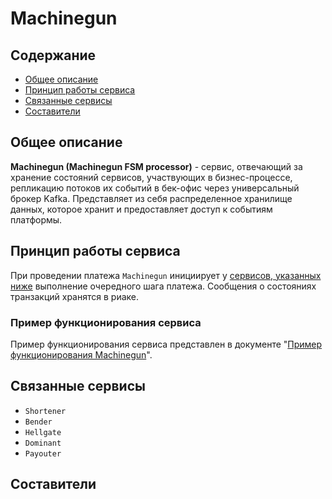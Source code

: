 # Machinegun
<!-- Insert your shields here -->

<!-- TOC -->
## Содержание
- [Общее описание](#Общее-описание)
- [Принцип работы сервиса](#Принцип-работы-сервиса)
- [Связанные сервисы](#Связанные-сервисы)
- [Составители](#Составители)

## Общее описание

**Machinegun (Machinegun FSM processor)** - сервис, отвечающий за хранение состояний сервисов, участвующих в бизнес-процессе, репликацию потоков их событий в бек-офис через универсальный брокер Kafka. Представляет из себя распределенное хранилище данных, которое хранит и предоставляет доступ к событиям платформы.

## Принцип работы сервиса 
 
При проведении платежа `Machinegun` инициирует у [сервисов, указанных ниже](#Связанные-сервисы) выполнение очередного шага платежа. 
Сообщения о состояниях транзакций хранятся в риаке.

### Пример функционирования сервиса
Пример функционирования сервиса представлен в документе "[Пример функционирования Machinegun](mg_example_of_work.md)".

## Связанные сервисы

* `Shortener`
* `Bender`
* `Hellgate`
* `Dominant`
* `Payouter`

## Составители
